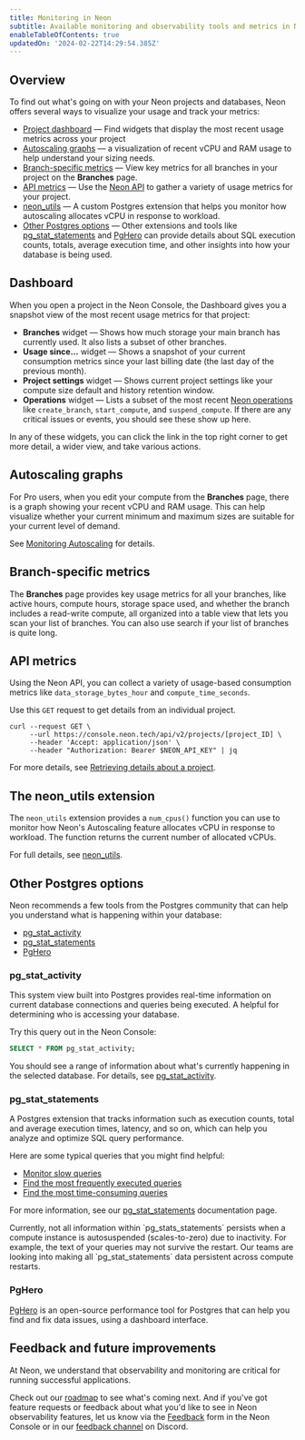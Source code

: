 ```yaml
---
title: Monitoring in Neon
subtitle: Available monitoring and observability tools and metrics in Neon
enableTableOfContents: true
updatedOn: '2024-02-22T14:29:54.385Z'
---
```


## Overview

To find out what's going on with your Neon projects and databases, Neon offers several ways to visualize your usage and track your metrics:
- [Project dashboard](#dashboard) &#8212; Find widgets that display the most recent usage metrics across your project
- [Autoscaling graphs](#autoscaling-graphs) &#8212; a visualization of recent vCPU and RAM usage to help understand your sizing needs.
- [Branch-specific metrics](#branch-specific-metrics) &#8212; View key metrics for all branches in your project on the **Branches** page.
- [API metrics](#api-metrics) &#8212; Use the [Neon API](link) to gather a variety of usage metrics for your project.
- [neon_utils](#the-neon_utils-extension) &#8212; A custom Postgres extension that helps you monitor how autoscaling allocates vCPU in response to workload.
- [Other Postgres options](#other-postgres-options) &#8212; Other extensions and tools like [pg_stat_statements](https://neon.tech/docs/extensions/pg_stat_statements) and [PgHero](https://github.com/ankane/pghero) can provide details about SQL execution counts, totals, average execution time, and other insights into how your database is being used.

## Dashboard

When you open a project in the Neon Console, the Dashboard gives you a snapshot view of the most recent usage metrics for that project:

- **Branches** widget &#8212; Shows how much storage your main branch has currently used. It also lists a subset of other branches.
- **Usage since...** widget  &#8212; Shows a snapshot of your current consumption metrics since your last billing date (the last day of the previous month).
- **Project settings** widget &#8212; Shows current project settings like your compute size default and history retention window.
- **Operations** widget &#8212; Lists a subset of the most recent [Neon operations](/docs/manage/operations) like `create_branch`, `start_compute`, and `suspend_compute`. If there are any critical issues or events, you should see these show up here.

In any of these widgets, you can click the link in the top right corner to get more detail, a wider view, and take various actions.

## Autoscaling graphs

For Pro users, when you edit your compute from the **Branches** page, there is a graph showing your recent vCPU and RAM usage. This can help visualize whether your current minimum and maximum sizes are suitable for your current level of demand.

See [Monitoring Autoscaling](/docs/guides/autoscaling-guide#monitoring-autoscaling) for details.

## Branch-specific metrics

The **Branches** page provides key usage metrics for all your branches, like active hours, compute hours, storage space used, and whether the branch includes a read-write compute, all organized into a table view that lets you scan your list of branches. You can also use search if your list of branches is quite long.

## API metrics

Using the Neon API, you can collect a variety of usage-based consumption metrics like  `data_storage_bytes_hour` and `compute_time_seconds`.

Use this `GET` request to get details from an individual project.

```curl
curl --request GET \
     --url https://console.neon.tech/api/v2/projects/[project_ID] \
     --header 'Accept: application/json' \
     --header "Authorization: Bearer $NEON_API_KEY" | jq
```

For more details, see [Retrieving details about a project](/docs/guides/partner-billing#retrieving-details-about-a-project).

## The neon_utils extension

The `neon_utils` extension provides a `num_cpus()` function you can use to monitor how Neon's Autoscaling feature allocates vCPU in response to workload. The function returns the current number of allocated vCPUs.

For full details, see [neon_utils](/docs/extensions/neon-utils).

## Other Postgres options

Neon recommends a few tools from the Postgres community that can help you understand what is happening within your database:

- [pg_stat_activity](#pg_stat_activity)
- [pg_stat_statements](#pg_stat_statements)
- [PgHero](#PgHero)

### pg_stat_activity

This system view built into Postgres provides real-time information on current database connections and queries being executed. A helpful for determining who is accessing your database.

Try this query out in the Neon Console:

```sql
SELECT * FROM pg_stat_activity;
```

You should see a range of information about what's currently happening in the selected database. For details, see [pg_stat_activity](https://neon.tech/docs/postgres/monitoring-stats#MONITORING-PG-STAT-ACTIVITY-VIEW).

### pg_stat_statements

A Postgres extension that tracks information such as execution counts, total and average execution times, latency, and so on, which can help you analyze and optimize SQL query performance.

Here are some typical queries that you might find helpful:

- [Monitor slow queries](/docs/extensions/pg_stat_statements#monitor-slow-queries)
- [Find the most frequently executed queries](/docs/extensions/pg_stat_statements#monitor-slow-queries)
- [Find the most time-consuming queries](/docs/extensions/pg_stat_statements#monitor-slow-queries)

For more information, see our [pg_stat_statements](/docs/extensions/pg_stat_statements) documentation page.

<Admonition type="note">
Currently, not all information within `pg_stats_statements` persists when a compute instance is autosuspended (scales-to-zero) due to inactivity. For example, the text of your queries may not survive the restart. Our teams are looking into making all `pg_stat_statements` data persistent across compute restarts.
</Admonition>

### PgHero

[PgHero](https://github.com/pghero/pghero) is an open-source performance tool for Postgres that can help you find and fix data issues, using a dashboard interface.

## Feedback and future improvements

At Neon, we understand that observability and monitoring are critical for running successful applications.

Check out our [roadmap](/docs/introduction/roadmap) to see what's coming next. And if you've got feature requests or feedback about what you'd like to see in Neon observability features, let us know via the [Feedback](https://console.neon.tech/app/projects?modal=feedback) form in the Neon Console or in our [feedback channel](https://discord.com/channels/1176467419317940276/1176788564890112042) on Discord.
